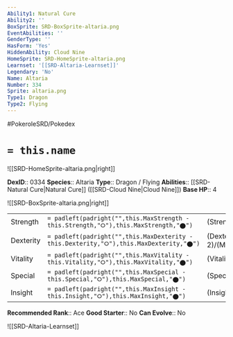 ```yaml
---
Ability1: Natural Cure
Ability2: ''
BoxSprite: SRD-BoxSprite-altaria.png
EventAbilities: ''
GenderType: ''
HasForm: 'Yes'
HiddenAbility: Cloud Nine
HomeSprite: SRD-HomeSprite-altaria.png
Learnset: '[[SRD-Altaria-Learnset]]'
Legendary: 'No'
Name: Altaria
Number: 334
Sprite: altaria.png
Type1: Dragon
Type2: Flying
---
```


#PokeroleSRD/Pokedex

# `= this.name`

![[SRD-HomeSprite-altaria.png|right]]

**DexID**:: 0334
**Species**:: Altaria
**Type**:: Dragon / Flying
**Abilities**:: [[SRD-Natural Cure|Natural Cure]] ([[SRD-Cloud Nine|Cloud Nine]])
**Base HP**:: 4

![[SRD-BoxSprite-altaria.png|right]]

|           |                                                                                        |                                          |
| --------- | -------------------------------------------------------------------------------------- | ---------------------------------------- |
| Strength  | `= padleft(padright("",this.MaxStrength - this.Strength,"⭘"),this.MaxStrength,"⬤")`    | (Strength::2)/(MaxStrength::5)   |
| Dexterity | `= padleft(padright("",this.MaxDexterity - this.Dexterity,"⭘"),this.MaxDexterity,"⬤")` | (Dexterity:: 2)/(MaxDexterity::5) |
| Vitality  | `= padleft(padright("",this.MaxVitality - this.Vitality,"⭘"),this.MaxVitality,"⬤")`    | (Vitality::2)/(MaxVitality::5)   |
| Special   | `= padleft(padright("",this.MaxSpecial - this.Special,"⭘"),this.MaxSpecial,"⬤")`       | (Special::2)/(MaxSpecial::5)     |
| Insight   | `= padleft(padright("",this.MaxInsight - this.Insight,"⭘"),this.MaxInsight,"⬤")`       | (Insight::3)/(MaxInsight::6)     |

**Recommended Rank**:: Ace
**Good Starter**:: No
**Can Evolve**:: No

![[SRD-Altaria-Learnset]]